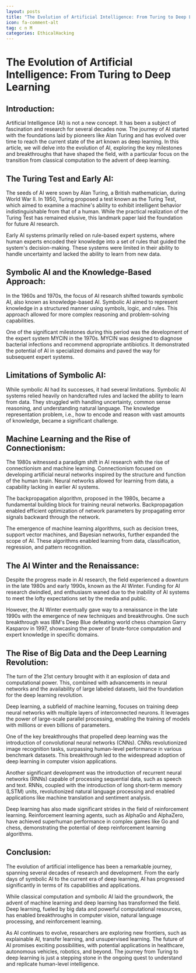```yaml
---
layout: posts
title: "The Evolution of Artificial Intelligence: From Turing to Deep Learning"
icon: fa-comment-alt
tag: c n M
categories: EthicalHacking
---
```



# The Evolution of Artificial Intelligence: From Turing to Deep Learning

## Introduction:

Artificial Intelligence (AI) is not a new concept. It has been a subject of fascination and research for several decades now. The journey of AI started with the foundations laid by pioneers like Alan Turing and has evolved over time to reach the current state of the art known as deep learning. In this article, we will delve into the evolution of AI, exploring the key milestones and breakthroughs that have shaped the field, with a particular focus on the transition from classical computation to the advent of deep learning.

## The Turing Test and Early AI:

The seeds of AI were sown by Alan Turing, a British mathematician, during World War II. In 1950, Turing proposed a test known as the Turing Test, which aimed to examine a machine's ability to exhibit intelligent behavior indistinguishable from that of a human. While the practical realization of the Turing Test has remained elusive, this landmark paper laid the foundation for future AI research.

Early AI systems primarily relied on rule-based expert systems, where human experts encoded their knowledge into a set of rules that guided the system's decision-making. These systems were limited in their ability to handle uncertainty and lacked the ability to learn from new data.

## Symbolic AI and the Knowledge-Based Approach:

In the 1960s and 1970s, the focus of AI research shifted towards symbolic AI, also known as knowledge-based AI. Symbolic AI aimed to represent knowledge in a structured manner using symbols, logic, and rules. This approach allowed for more complex reasoning and problem-solving capabilities.

One of the significant milestones during this period was the development of the expert system MYCIN in the 1970s. MYCIN was designed to diagnose bacterial infections and recommend appropriate antibiotics. It demonstrated the potential of AI in specialized domains and paved the way for subsequent expert systems.

## Limitations of Symbolic AI:

While symbolic AI had its successes, it had several limitations. Symbolic AI systems relied heavily on handcrafted rules and lacked the ability to learn from data. They struggled with handling uncertainty, common sense reasoning, and understanding natural language. The knowledge representation problem, i.e., how to encode and reason with vast amounts of knowledge, became a significant challenge.

## Machine Learning and the Rise of Connectionism:

The 1980s witnessed a paradigm shift in AI research with the rise of connectionism and machine learning. Connectionism focused on developing artificial neural networks inspired by the structure and function of the human brain. Neural networks allowed for learning from data, a capability lacking in earlier AI systems.

The backpropagation algorithm, proposed in the 1980s, became a fundamental building block for training neural networks. Backpropagation enabled efficient optimization of network parameters by propagating error signals backward through the network.

The emergence of machine learning algorithms, such as decision trees, support vector machines, and Bayesian networks, further expanded the scope of AI. These algorithms enabled learning from data, classification, regression, and pattern recognition.

## The AI Winter and the Renaissance:

Despite the progress made in AI research, the field experienced a downturn in the late 1980s and early 1990s, known as the AI Winter. Funding for AI research dwindled, and enthusiasm waned due to the inability of AI systems to meet the lofty expectations set by the media and public.

However, the AI Winter eventually gave way to a renaissance in the late 1990s with the emergence of new techniques and breakthroughs. One such breakthrough was IBM's Deep Blue defeating world chess champion Garry Kasparov in 1997, showcasing the power of brute-force computation and expert knowledge in specific domains.

## The Rise of Big Data and the Deep Learning Revolution:

The turn of the 21st century brought with it an explosion of data and computational power. This, combined with advancements in neural networks and the availability of large labeled datasets, laid the foundation for the deep learning revolution.

Deep learning, a subfield of machine learning, focuses on training deep neural networks with multiple layers of interconnected neurons. It leverages the power of large-scale parallel processing, enabling the training of models with millions or even billions of parameters.

One of the key breakthroughs that propelled deep learning was the introduction of convolutional neural networks (CNNs). CNNs revolutionized image recognition tasks, surpassing human-level performance in various benchmark datasets. This breakthrough led to the widespread adoption of deep learning in computer vision applications.

Another significant development was the introduction of recurrent neural networks (RNNs) capable of processing sequential data, such as speech and text. RNNs, coupled with the introduction of long short-term memory (LSTM) units, revolutionized natural language processing and enabled applications like machine translation and sentiment analysis.

Deep learning has also made significant strides in the field of reinforcement learning. Reinforcement learning agents, such as AlphaGo and AlphaZero, have achieved superhuman performance in complex games like Go and chess, demonstrating the potential of deep reinforcement learning algorithms.

## Conclusion:

The evolution of artificial intelligence has been a remarkable journey, spanning several decades of research and development. From the early days of symbolic AI to the current era of deep learning, AI has progressed significantly in terms of its capabilities and applications.

While classical computation and symbolic AI laid the groundwork, the advent of machine learning and deep learning has transformed the field. Deep learning, fueled by big data and powerful computational resources, has enabled breakthroughs in computer vision, natural language processing, and reinforcement learning.

As AI continues to evolve, researchers are exploring new frontiers, such as explainable AI, transfer learning, and unsupervised learning. The future of AI promises exciting possibilities, with potential applications in healthcare, autonomous vehicles, robotics, and beyond. The journey from Turing to deep learning is just a stepping stone in the ongoing quest to understand and replicate human-level intelligence.